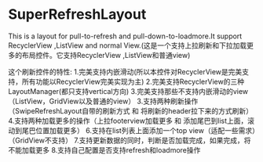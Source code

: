 # SuperRefreshLayout
This is a  layout for pull-to-refresh and pull-down-to-loadmore.It support RecyclerView ,ListView and normal View.(这是一个支持上拉刷新和下拉加载更多的布局控件。它支持RecyclerView ,ListView和普通view)

这个刷新控件的特性:
  1.完美支持内嵌滑动(所以本控件对RecyclerView是完美支持，所有功能以RecyclerView完美实现为主)
  2.完美支持RecyclerView的三种LayoutManager(都只支持vertical方向)
  3.完美支持那些不支持内嵌滑动的view（ListView，GridView以及普通的view）
  3.支持两种刷新操作（SwipeRefreshLayout自带的刷新方式 和 将刷新的header拉下来的方式刷新）
  4.支持两种加载更多的操作（上拉footerview加载更多 和 添加尾巴到list上面，滚动到尾巴位置加载更多）
  6.支持在list列表上面添加一个top view（适配一些需求）（GridView不支持）
  7.支持更新数据的同时，判断是否加载完成，如果完成，将不能加载更多
  8.支持自己配置是否支持refresh和loadmore操作
